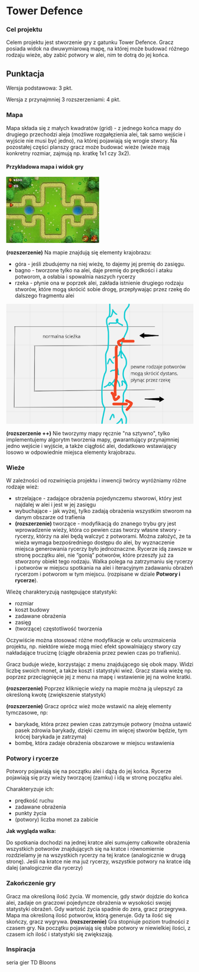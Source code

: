 # Tower Defence

### Cel projektu
Celem projektu jest stworzenie gry z gatunku Tower Defence. 
Gracz posiada widok na dwuwymiarową mapę, na której może 
budować różnego rodzaju wieże, aby zabić potwory w alei, 
nim te dotrą do jej końca.

## Punktacja 

Wersja podstawowa: 3 pkt.

Wersja z przynajmniej 3 rozszerzeniami: 4 pkt.

### Mapa
Mapa składa się z małych kwadratów (grid) - z jednego końca 
mapy do drugiego przechodzi aleja (możliwe rozgałęzienia alei,
tak samo wejście i wyjście nie musi być jedno), na której 
pojawiają się wrogie stwory. Na pozostałej części planszy 
gracz może budować wieże (wieże mają konkretny rozmiar, 
zajmują np. kratkę 1x1 czy 3x2).

#### Przykładowa mapa i widok gry
![](tdmap.png)

**(rozszerzenie)** Na mapie znajdują się elementy krajobrazu:
 - góra - jeśli zbudujemy na niej wieżę, to dajemy jej premię 
do zasięgu.
 - bagno - tworzone tylko na alei, daje premię do prędkości 
i ataku potworom, a osłabia i spowalnia naszych rycerzy
 - rzeka - płynie ona w poprzek alei, zakłada istnienie 
drugiego rodzaju stworów, które mogą skrócić sobie drogę, 
przepływając przez rzekę do dalszego fragmentu alei
 
![Przykładowa mapa](map.png)

**(rozszerzenie ++)** Nie tworzymy mapy ręcznie "na sztywno",
tylko implementujemy algorytm tworzenia mapy, gwarantujący 
przynajmniej jedno wejście i wyjście, a także ciągłość alei,
dodatkowo wstawiający losowo w odpowiednie miejsca elementy
krajobrazu.

### Wieże
W zależności od rozwinięcia projektu i inwencji twórcy 
wyróżniamy różne rodzaje wież:
 - strzelające - zadające obrażenia pojedynczemu stworowi, 
który jest najdalej w alei i jest w jej zasięgu
 - wybuchające - jak wyżej, tylko zadają obrażenia wszystkim 
stworom na danym obszarze od trafienia
 - **(rozszerzenie)** tworzące - modyfikacją do znanego 
trybu gry jest wprowadzenie wieży, która co pewien
czas tworzy własne stwory - rycerzy, którzy na alei będą 
walczyć z potworami. Można założyć, że ta wieża wymaga 
bezpośredniego dostępu do alei, by wyznaczenie miejsca 
generowania rycerzy było jednoznaczne. Rycerze idą 
zawsze w stronę początku alei, nie “gonią” potworów, 
które przeszły już za stworzony obiekt tego rodzaju. 
Walka polega na zatrzymaniu się rycerzy i potworów 
w miejscu spotkania na alei i iteracyjnym zadawaniu 
obrażeń rycerzom i potworom w tym miejscu. 
(rozpisane w dziale **Potwory i rycerze**).

Wieżę charakteryzują następujące statystyki:
 - rozmiar
 - koszt budowy
 - zadawane obrażenia
 - zasięg
 - (tworzące) częstotliwość tworzenia

Oczywiście można stosować różne modyfikacje w celu 
urozmaicenia projektu, np. niektóre wieże mogą mieć 
efekt spowalniający stwory czy nakładające truciznę 
(ciągłe obrażenia przez pewien czas po trafieniu).

Gracz buduje wieże, korzystając z menu znajdującego 
się obok mapy. Widzi liczbę swoich monet, a 
także koszt i statystyki wież. Gracz stawia wieżę np.
poprzez przeciągnięcie jej z menu na mapę i wstawienie 
jej na wolne kratki.

**(rozszerzenie)** Poprzez kliknięcie wieży na mapie można ją 
ulepszyć za określoną kwotę (zwiększenie statystyk)

**(rozszerzenie)** Gracz oprócz wież może wstawić na aleję 
elementy tymczasowe, np:
 - barykadę, która przez pewien czas zatrzymuje 
potwory (można ustawić pasek zdrowia barykady, dzięki
czemu im więcej stworów będzie, tym krócej barykada je 
zatrzyma)
 - bombę, która zadaje obrażenia obszarowe w miejscu wstawienia

### Potwory i rycerze
Potwory pojawiają się na początku alei i dążą do jej końca. 
Rycerze pojawiają się przy wieży tworzącej (zamku) 
i idą w stronę początku alei.

Charakteryzuje ich:
 - prędkość ruchu
 - zadawane obrażenia
 - punkty życia
 - (potwory) liczba monet za zabicie

**Jak wygląda walka:**

Do spotkania dochodzi na jednej kratce alei
sumujemy całkowite obrażenia wszystkich potworów znajdujących
się na kratce i równomiernie rozdzielamy je na wszystkich 
rycerzy na tej kratce (analogicznie w drugą stronę).
Jeśli na kratce nie ma już rycerzy, wszystkie potwory na
kratce idą dalej (analogicznie dla rycerzy)

### Zakończenie gry
Gracz ma określoną ilość życia. W momencie, gdy stwór dojdzie
do końca alei, zadaje on graczowi pojedyncze obrażenia 
w wysokości swojej statystyki obrażeń. Gdy wartość życia 
spadnie do zera, gracz przegrywa.
Mapa ma określoną ilość potworów, którą generuje. Gdy ta 
ilość się skończy, gracz wygrywa.
**(rozszerzenie)** Gra stopniuje poziom trudności z czasem 
gry. Na początku pojawiają się słabe potwory w niewielkiej 
ilości, z czasem ich ilość i statystyki się zwiększają.

### Inspiracja
seria gier TD Bloons
